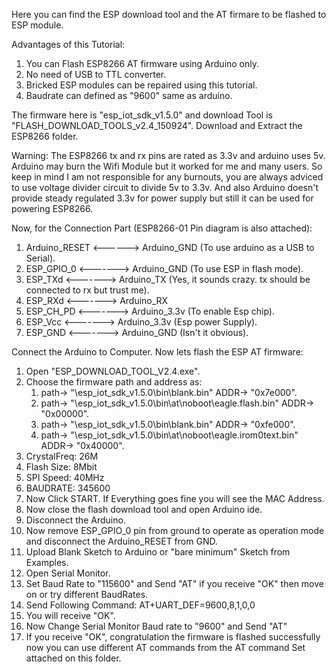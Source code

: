 Here you can find the ESP download tool and the AT firmare to be flashed to ESP module.


Advantages of this Tutorial: 
1. You can Flash ESP8266 AT firmware using Arduino only.
2. No need of USB to TTL converter.
3. Bricked ESP modules can be repaired using this tutorial.
4. Baudrate can defined as "9600" same as arduino.

The firmware here is "esp_iot_sdk_v1.5.0" and download Tool is "FLASH_DOWNLOAD_TOOLS_v2.4_150924".
Download and Extract the ESP8266 folder.

Warning: The ESP8266 tx and rx pins are rated as 3.3v and arduino uses 5v. Arduino may burn the Wifi Module but it worked for me and many users. So keep in mind I am not responsible for any burnouts, you are always adviced to use voltage divider circuit to divide 5v to 3.3v. And also Arduino doesn't provide steady regulated 3.3v for power supply but still it can be used for powering ESP8266.

Now, for the Connection Part (ESP8266-01 Pin diagram is also attached):

1. Arduino_RESET <------> Arduino_GND        (To use arduino as a USB to Serial).
2. ESP_GPIO_0   <-------> Arduino_GND        (To use ESP in flash mode).
3. ESP_TXd      <-------> Arduino_TX         (Yes, it sounds crazy. tx should be connected to rx but trust me).
4. ESP_RXd      <-------> Arduino_RX
5. ESP_CH_PD    <-------> Arduino_3.3v       (To enable Esp chip).
6. ESP_Vcc      <-------> Arduino_3.3v       (Esp power Supply).
7. ESP_GND      <-------> Arduino_GND        (Isn't it obvious).

Connect the Arduino to Computer.
Now lets flash the ESP AT firmware:
1. Open "ESP_DOWNLOAD_TOOL_V2.4.exe".
2. Choose the firmware path and address as: 
   1. path-> "\esp_iot_sdk_v1.5.0\bin\blank.bin" ADDR-> "0x7e000".
   2. path-> "\esp_iot_sdk_v1.5.0\bin\at\noboot\eagle.flash.bin" ADDR-> "0x00000".
   3. path-> "\esp_iot_sdk_v1.5.0\bin\blank.bin" ADDR-> "0xfe000".
   4. path-> "\esp_iot_sdk_v1.5.0\bin\at\noboot\eagle.irom0text.bin" ADDR-> "0x40000".
3. CrystalFreq: 26M
4. Flash Size: 8Mbit
5. SPI Speed: 40MHz
6. BAUDRATE: 345600
7. Now Click START. If Everything goes fine you will see the MAC Address.
8. Now close the flash download tool and open Arduino ide.
9. Disconnect the Arduino. 
10. Now remove ESP_GPIO_0 pin from ground to operate as operation mode and disconnect the Arduino_RESET from GND.
11. Upload Blank Sketch to Arduino or "bare minimum" Sketch from Examples.
12. Open Serial Monitor.
13. Set Baud Rate to "115600" and Send "AT" if you receive "OK" then move on or try different BaudRates.
14. Send Following Command: AT+UART_DEF=9600,8,1,0,0
15. You will receive "OK".
16. Now Change Serial Monitor Baud rate to "9600" and Send "AT"
17. If you receive "OK", congratulation the firmware is flashed successfully now you can use different AT commands from the AT command Set attached on this folder.
